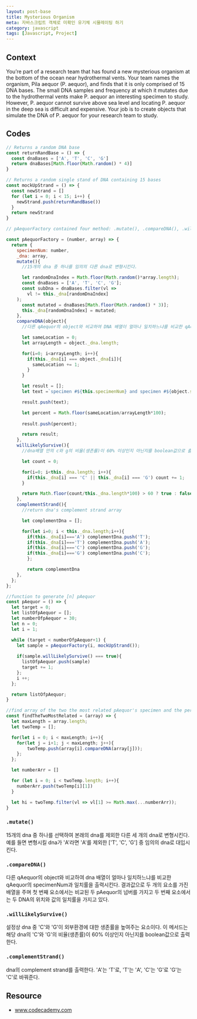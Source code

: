 ```yaml
---
layout: post-base
title: Mysterious Organism
meta: 자바스크립트 객체로 미확인 유기체 시뮬레이팅 하기
category: javascript
tags: [Javascript, Project]
---
```

## Context

You’re part of a research team that has found a new mysterious organism at the bottom of the ocean near hydrothermal vents. Your team names the organism, Pila aequor (P. aequor), and finds that it is only comprised of 15 DNA bases. The small DNA samples and frequency at which it mutates due to the hydrothermal vents make P. aequor an interesting specimen to study. However, P. aequor cannot survive above sea level and locating P. aequor in the deep sea is difficult and expensive. Your job is to create objects that simulate the DNA of P. aequor for your research team to study.

## Codes

```js
// Returns a random DNA base
const returnRandBase = () => {
  const dnaBases = ['A', 'T', 'C', 'G']
  return dnaBases[Math.floor(Math.random() * 4)] 
}

// Returns a random single stand of DNA containing 15 bases
const mockUpStrand = () => {
  const newStrand = []
  for (let i = 0; i < 15; i++) {
    newStrand.push(returnRandBase())
  }
  return newStrand
}

// pAequorFactory contained four method: .mutate(), .compareDNA(), .willLikelySurvive(), .complementStrand()

const pAequorFactory = (number, array) => {
  return {
    specimenNum: number,
    _dna: array,
    mutate(){
      //15개의 dna 중 하나를 임의의 다른 dna로 변형시킨다.

      let randomDnaIndex = Math.floor(Math.random()*array.length);
      const dnaBases = ['A', 'T', 'C', 'G'];
      const subDna = dnaBases.filter(vl => 
        vl != this._dna[randomDnaIndex]
    );
      const mutated = dnaBases[Math.floor(Math.random() * 3)];
      this._dna[randomDnaIndex] = mutated;
    },
    compareDNA(object){
      //다른 qAequor의 object와 비교하여 DNA 배열이 얼마나 일치하느냐를 비교한 qAequor의 specimenNum과 일치률을 출력시킨다.

      let sameLocation = 0;
      let arrayLength = object._dna.length;

      for(i=0; i<arrayLength; i++){
        if(this._dna[i] === object._dna[i]){
          sameLocation += 1;
        }
      }

      let result = [];
      let text =`specimen #${this.specimenNum} and specimen #${object.specimenNum}`;

      result.push(text);

      let percent = Math.floor(sameLocation/arrayLength*100);
      
      result.push(percent);

      return result;
    },
    willLikelySurvive(){
      //dna배열 안의 c와 g의 비율(생존률)이 60% 이상인지 아닌지를 boolean값으로 출력한다.

      let count = 0;

      for(i=0; i<this._dna.length; i++){
        if(this._dna[i] === 'C' || this._dna[i] === 'G') count += 1;
      }

      return Math.floor(count/this._dna.length*100) > 60 ? true : false;
    },
    complementStrand(){
      //return dna's complement strand array

      let complementDna = [];

      for(let i=0; i < this._dna.length;i++){
        if(this._dna[i]==='A') complementDna.push('T'); 
        if(this._dna[i]==='T') complementDna.push('A'); 
        if(this._dna[i]==='C') complementDna.push('G'); 
        if(this._dna[i]==='G') complementDna.push('C');
        };

        return complementDna
    },
  };
};

//function to generate [n] pAequor
const pAequor = () => {
  let target = 0;
  let listOfpAequor = [];
  let numberOfpAequor = 30;
  let n = 0;
  let i = 1;

  while (target < numberOfpAequor+1) {
    let sample = pAequorFactory(i, mockUpStrand());
    
    if(sample.willLikelySurvive() === true){
      listOfpAequor.push(sample)
      target += 1;
    };
    i ++;
  };

  return listOfpAequor;
}

//find array of the two the most related pAequor's specimen and the percentage.
const findTheTwoMostRelated = (array) => {
  let maxLength = array.length;
  let twoTemp = [];

  for(let i = 0; i < maxLength; i++){
    for(let j = i+1; j < maxLength; j++){
        twoTemp.push(array[i].compareDNA(array[j]));  
    };
  };

  let numberArr = []

  for (let i = 0; i < twoTemp.length; i++){
    numberArr.push(twoTemp[i][1])
  }

  let hi = twoTemp.filter(vl => vl[1] >= Math.max(...numberArr));
}
```

### `.mutate()`

15개의 dna 중 하나를 선택하여 본래의 dna를 제외한 다른 세 개의 dna로 변형시킨다. 예를 들면 변형시킬 dna가 'A'라면 'A'를 제외한 ['T', 'C', 'G'] 중 임의의 dna로 대입시킨다.

### `.compareDNA()`

다른 qAequor의 object와 비교하여 dna 배열이 얼마나 일치하느냐를 비교한 qAequor의 specimenNum과 일치률을 출력시킨다.
결과값으로 두 개의 요소를 가진 배열을 주며 첫 번째 요소에서는 비교된 두 pAequor의 넘버를 가지고 두 번째 요소에서는 두 DNA의 위치와 값의 일치률을 가지고 있다.

### `.willLikelySurvive()`

설정상 dna 중 'C'와 'G'이 외부환경에 대한 생존률을 높여주는 요소이다. 이 메서드는 해당 dna의 'C'와 'G'의 비율(생존률)이 60% 이상인지 아닌지를 boolean값으로 출력한다.

### `.complementStrand()`

dna의 complement strand를 출력한다. 'A'는 'T'로, 'T'는 'A', 'C'는 'G'로 'G'는 'C'로 바꿔준다.

## Resource

- www.codecademy.com
